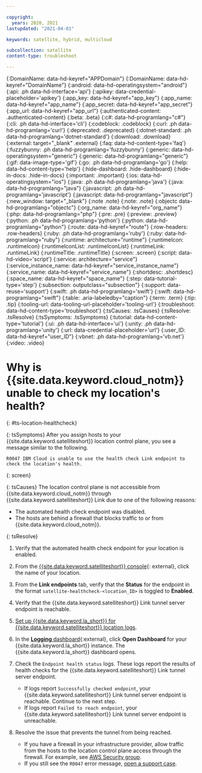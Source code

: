 ```yaml
---

copyright:
  years: 2020, 2021
lastupdated: "2021-04-01"

keywords: satellite, hybrid, multicloud

subcollection: satellite
content-type: troubleshoot

---
```


{:DomainName: data-hd-keyref="APPDomain"}
{:DomainName: data-hd-keyref="DomainName"}
{:android: data-hd-operatingsystem="android"}
{:api: .ph data-hd-interface='api'}
{:apikey: data-credential-placeholder='apikey'}
{:app_key: data-hd-keyref="app_key"}
{:app_name: data-hd-keyref="app_name"}
{:app_secret: data-hd-keyref="app_secret"}
{:app_url: data-hd-keyref="app_url"}
{:authenticated-content: .authenticated-content}
{:beta: .beta}
{:c#: data-hd-programlang="c#"}
{:cli: .ph data-hd-interface='cli'}
{:codeblock: .codeblock}
{:curl: .ph data-hd-programlang='curl'}
{:deprecated: .deprecated}
{:dotnet-standard: .ph data-hd-programlang='dotnet-standard'}
{:download: .download}
{:external: target="_blank" .external}
{:faq: data-hd-content-type='faq'}
{:fuzzybunny: .ph data-hd-programlang='fuzzybunny'}
{:generic: data-hd-operatingsystem="generic"}
{:generic: data-hd-programlang="generic"}
{:gif: data-image-type='gif'}
{:go: .ph data-hd-programlang='go'}
{:help: data-hd-content-type='help'}
{:hide-dashboard: .hide-dashboard}
{:hide-in-docs: .hide-in-docs}
{:important: .important}
{:ios: data-hd-operatingsystem="ios"}
{:java: .ph data-hd-programlang='java'}
{:java: data-hd-programlang="java"}
{:javascript: .ph data-hd-programlang='javascript'}
{:javascript: data-hd-programlang="javascript"}
{:new_window: target="_blank"}
{:note .note}
{:note: .note}
{:objectc data-hd-programlang="objectc"}
{:org_name: data-hd-keyref="org_name"}
{:php: data-hd-programlang="php"}
{:pre: .pre}
{:preview: .preview}
{:python: .ph data-hd-programlang='python'}
{:python: data-hd-programlang="python"}
{:route: data-hd-keyref="route"}
{:row-headers: .row-headers}
{:ruby: .ph data-hd-programlang='ruby'}
{:ruby: data-hd-programlang="ruby"}
{:runtime: architecture="runtime"}
{:runtimeIcon: .runtimeIcon}
{:runtimeIconList: .runtimeIconList}
{:runtimeLink: .runtimeLink}
{:runtimeTitle: .runtimeTitle}
{:screen: .screen}
{:script: data-hd-video='script'}
{:service: architecture="service"}
{:service_instance_name: data-hd-keyref="service_instance_name"}
{:service_name: data-hd-keyref="service_name"}
{:shortdesc: .shortdesc}
{:space_name: data-hd-keyref="space_name"}
{:step: data-tutorial-type='step'}
{:subsection: outputclass="subsection"}
{:support: data-reuse='support'}
{:swift: .ph data-hd-programlang='swift'}
{:swift: data-hd-programlang="swift"}
{:table: .aria-labeledby="caption"}
{:term: .term}
{:tip: .tip}
{:tooling-url: data-tooling-url-placeholder='tooling-url'}
{:troubleshoot: data-hd-content-type='troubleshoot'}
{:tsCauses: .tsCauses}
{:tsResolve: .tsResolve}
{:tsSymptoms: .tsSymptoms}
{:tutorial: data-hd-content-type='tutorial'}
{:ui: .ph data-hd-interface='ui'}
{:unity: .ph data-hd-programlang='unity'}
{:url: data-credential-placeholder='url'}
{:user_ID: data-hd-keyref="user_ID"}
{:vbnet: .ph data-hd-programlang='vb.net'}
{:video: .video}


# Why is {{site.data.keyword.cloud_notm}} unable to check my location's health?
{: #ts-location-healthcheck}

{: tsSymptoms}
After you assign hosts to your {{site.data.keyword.satelliteshort}} location control plane, you see a message similar to the following.

```
R0047 IBM Cloud is unable to use the health check Link endpoint to check the location's health.
```
{: screen}

{: tsCauses}
The location control plane is not accessible from {{site.data.keyword.cloud_notm}} through {{site.data.keyword.satelliteshort}} Link due to one of the following reasons:
* The automated health check endpoint was disabled.
* The hosts are behind a firewall that blocks traffic to or from {{site.data.keyword.cloud_notm}}.

{: tsResolve}
1. Verify that the automated health check endpoint for your location is enabled.
  1. From the [{{site.data.keyword.satelliteshort}} console](https://cloud.ibm.com/satellite/locations){: external}, click the name of your location.
  2. From the **Link endpoints** tab, verify that the **Status** for the endpoint in the format `satellite-healthcheck-<location_ID>` is toggled to **Enabled**.

2. Verify that the {{site.data.keyword.satelliteshort}} Link tunnel server endpoint is reachable.
  1. [Set up {{site.data.keyword.la_short}} for {{site.data.keyword.satelliteshort}} location logs](/docs/satellite?topic=satellite-health#setup-la).
  2. In the [**Logging** dashboard](https://cloud.ibm.com/observe/logging){:external}, click **Open Dashboard** for your {{site.data.keyword.la_short}} instance. The {{site.data.keyword.la_short}} dashboard opens.
  3. Check the `Endpoint health status` logs. These logs report the results of health checks for the {{site.data.keyword.satelliteshort}} Link tunnel server endpoint.
      * If logs report `Successfully checked endpoint`, your {{site.data.keyword.satelliteshort}} Link tunnel server endpoint is reachable. Continue to the next step.
      * If logs report `Failed to reach endpoint`, your {{site.data.keyword.satelliteshort}} Link tunnel server endpoint is unreachable.
3. Resolve the issue that prevents the tunnel from being reached.
     * If you have a firewall in your infrastructure provider, allow traffic from the hosts to the location control plane access through the firewall. For example, see [AWS Security group](/docs/satellite?topic=satellite-aws#aws-reqs-secgroup).
     * If you still see the `R0047` error message, [open a support case](/docs/satellite?topic=satellite-get-help#help-support).
